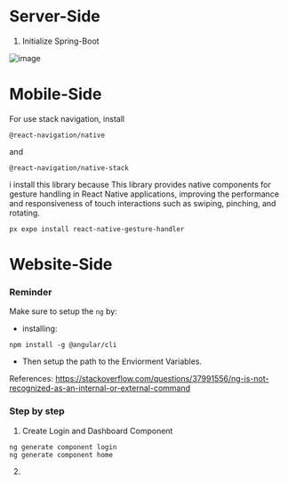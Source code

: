 #  Server-Side
1. Initialize Spring-Boot
   
![image](https://github.com/ascaryaaa/react-native-spring-boot-angular-loan/assets/73589875/1e349373-a22f-4a07-9dba-05e246724ed8)


# Mobile-Side

For use stack navigation, install

```
@react-navigation/native
```

and

```
@react-navigation/native-stack
```

i install this library because This library provides native components for gesture handling in React Native applications, improving the performance and responsiveness of touch interactions such as swiping, pinching, and rotating.

```
px expo install react-native-gesture-handler
```

# Website-Side

### Reminder

Make sure to setup the `ng` by:
- installing:

```
npm install -g @angular/cli
```

- Then setup the path to the Enviorment Variables.

References: https://stackoverflow.com/questions/37991556/ng-is-not-recognized-as-an-internal-or-external-command

### Step by step

1. Create Login and Dashboard Component

```
ng generate component login
ng generate component home
```

2. 


